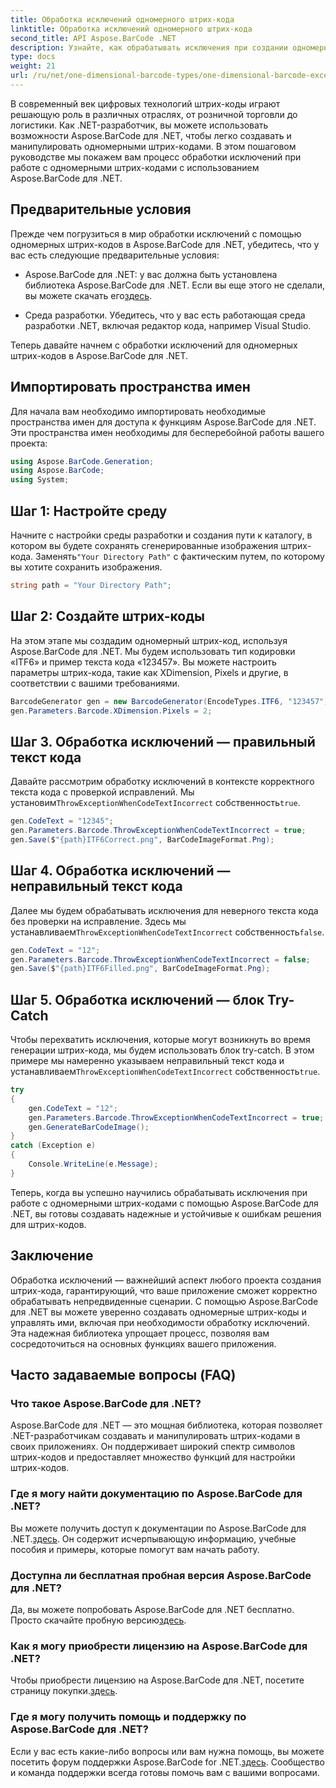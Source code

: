 ```yaml
---
title: Обработка исключений одномерного штрих-кода
linktitle: Обработка исключений одномерного штрих-кода
second_title: API Aspose.BarCode .NET
description: Узнайте, как обрабатывать исключения при создании одномерных штрих-кодов с помощью Aspose.BarCode для .NET. Это пошаговое руководство обеспечивает устойчивые к ошибкам решения в области штрих-кодов. Начать сейчас!
type: docs
weight: 21
url: /ru/net/one-dimensional-barcode-types/one-dimensional-barcode-exception-handling/
---
```


В современный век цифровых технологий штрих-коды играют решающую роль в различных отраслях, от розничной торговли до логистики. Как .NET-разработчик, вы можете использовать возможности Aspose.BarCode для .NET, чтобы легко создавать и манипулировать одномерными штрих-кодами. В этом пошаговом руководстве мы покажем вам процесс обработки исключений при работе с одномерными штрих-кодами с использованием Aspose.BarCode для .NET.

## Предварительные условия

Прежде чем погрузиться в мир обработки исключений с помощью одномерных штрих-кодов в Aspose.BarCode для .NET, убедитесь, что у вас есть следующие предварительные условия:

-  Aspose.BarCode для .NET: у вас должна быть установлена библиотека Aspose.BarCode для .NET. Если вы еще этого не сделали, вы можете скачать его[здесь](https://releases.aspose.com/barcode/net/).

- Среда разработки. Убедитесь, что у вас есть работающая среда разработки .NET, включая редактор кода, например Visual Studio.

Теперь давайте начнем с обработки исключений для одномерных штрих-кодов в Aspose.BarCode для .NET.

## Импортировать пространства имен

Для начала вам необходимо импортировать необходимые пространства имен для доступа к функциям Aspose.BarCode для .NET. Эти пространства имен необходимы для бесперебойной работы вашего проекта:

```csharp
using Aspose.BarCode.Generation;
using Aspose.BarCode;
using System;
```

## Шаг 1: Настройте среду

 Начните с настройки среды разработки и создания пути к каталогу, в котором вы будете сохранять сгенерированные изображения штрих-кода. Заменять`"Your Directory Path"` с фактическим путем, по которому вы хотите сохранить изображения.

```csharp
string path = "Your Directory Path";
```

## Шаг 2: Создайте штрих-коды

На этом этапе мы создадим одномерный штрих-код, используя Aspose.BarCode для .NET. Мы будем использовать тип кодировки «ITF6» и пример текста кода «123457». Вы можете настроить параметры штрих-кода, такие как XDimension, Pixels и другие, в соответствии с вашими требованиями.

```csharp
BarcodeGenerator gen = new BarcodeGenerator(EncodeTypes.ITF6, "123457");
gen.Parameters.Barcode.XDimension.Pixels = 2;
```

## Шаг 3. Обработка исключений — правильный текст кода

Давайте рассмотрим обработку исключений в контексте корректного текста кода с проверкой исправлений. Мы установим`ThrowExceptionWhenCodeTextIncorrect` собственность`true`.

```csharp
gen.CodeText = "12345";
gen.Parameters.Barcode.ThrowExceptionWhenCodeTextIncorrect = true;
gen.Save($"{path}ITF6Correct.png", BarCodeImageFormat.Png);
```

## Шаг 4. Обработка исключений — неправильный текст кода

 Далее мы будем обрабатывать исключения для неверного текста кода без проверки на исправление. Здесь мы устанавливаем`ThrowExceptionWhenCodeTextIncorrect` собственность`false`.

```csharp
gen.CodeText = "12";
gen.Parameters.Barcode.ThrowExceptionWhenCodeTextIncorrect = false;
gen.Save($"{path}ITF6Filled.png", BarCodeImageFormat.Png);
```

## Шаг 5. Обработка исключений — блок Try-Catch

 Чтобы перехватить исключения, которые могут возникнуть во время генерации штрих-кода, мы будем использовать блок try-catch. В этом примере мы намеренно указываем неправильный текст кода и устанавливаем`ThrowExceptionWhenCodeTextIncorrect` собственность`true`.

```csharp
try
{
    gen.CodeText = "12";
    gen.Parameters.Barcode.ThrowExceptionWhenCodeTextIncorrect = true;
    gen.GenerateBarCodeImage();
}
catch (Exception e)
{
    Console.WriteLine(e.Message);
}
```

Теперь, когда вы успешно научились обрабатывать исключения при работе с одномерными штрих-кодами с помощью Aspose.BarCode для .NET, вы готовы создавать надежные и устойчивые к ошибкам решения для штрих-кодов.

## Заключение

Обработка исключений — важнейший аспект любого проекта создания штрих-кода, гарантирующий, что ваше приложение сможет корректно обрабатывать непредвиденные сценарии. С помощью Aspose.BarCode для .NET вы можете уверенно создавать одномерные штрих-коды и управлять ими, включая при необходимости обработку исключений. Эта надежная библиотека упрощает процесс, позволяя вам сосредоточиться на основных функциях вашего приложения.

## Часто задаваемые вопросы (FAQ)

### Что такое Aspose.BarCode для .NET?
Aspose.BarCode для .NET — это мощная библиотека, которая позволяет .NET-разработчикам создавать и манипулировать штрих-кодами в своих приложениях. Он поддерживает широкий спектр символов штрих-кодов и предоставляет множество функций для настройки штрих-кодов.

### Где я могу найти документацию по Aspose.BarCode для .NET?
 Вы можете получить доступ к документации по Aspose.BarCode для .NET.[здесь](https://reference.aspose.com/barcode/net/). Он содержит исчерпывающую информацию, учебные пособия и примеры, которые помогут вам начать работу.

### Доступна ли бесплатная пробная версия Aspose.BarCode для .NET?
 Да, вы можете попробовать Aspose.BarCode для .NET бесплатно. Просто скачайте пробную версию[здесь](https://releases.aspose.com/).

### Как я могу приобрести лицензию на Aspose.BarCode для .NET?
 Чтобы приобрести лицензию на Aspose.BarCode для .NET, посетите страницу покупки.[здесь](https://purchase.aspose.com/buy).

### Где я могу получить помощь и поддержку по Aspose.BarCode для .NET?
 Если у вас есть какие-либо вопросы или вам нужна помощь, вы можете посетить форум поддержки Aspose.BarCode for .NET.[здесь](https://forum.aspose.com/c/barcode/13). Сообщество и команда поддержки всегда готовы помочь вам с вашими вопросами.
